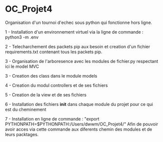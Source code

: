 # OC_Projet4
Organisation d'un tournoi d'echec sous python qui fonctionne hors ligne.

1 - Installation d'un environnement virtuel via la ligne de commande : python3 -m .env

2 - Telecharchement des packets pip aux besoin et creation d'un fichier requirements.txt contenant tous les packets pip.

3 - Organisation de l'arboresence avec les modules de fichier.py respectant ici le model MVC

3 - Creation des class dans le module models

4 - Creation du modul controllers et de ses fichiers

5 - Creation de la view et de ses fichiers

6 -  Installation des fichiers __init__ dans chaque module du projet pour ce qui est du cheminement

7 - Installation en ligne de commande : "export PYTHONPATH=$PYTHONPATH:/Users/dwwm/OC_Projet4/"
Afin de pouvoir avoir acces via cette commande aux diferents chemin des modules et de leurs packtages.
